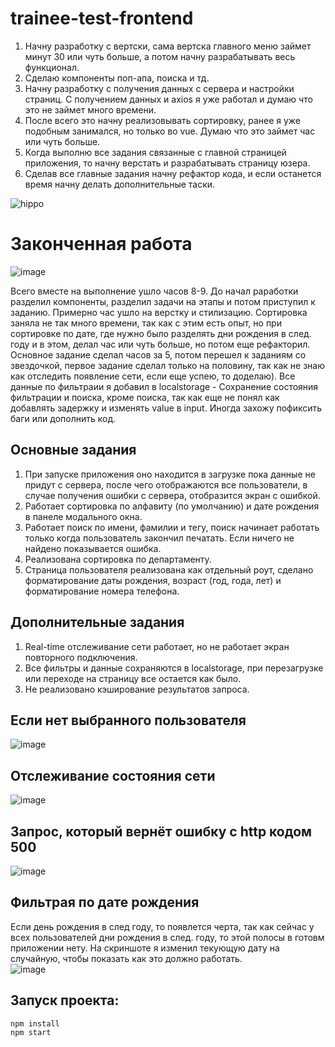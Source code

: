 # trainee-test-frontend
1. Начну разработку с вертски, сама вертска главного меню займет минут 30 или чуть больше, а потом начну разрабатывать весь функционал. <br>
2. Сделаю компоненты поп-апа, поиска и тд. <br>
3. Начну разработку с получения данных с сервера и настройки страниц. С получением данных и axios я уже работал и думаю что это не займет много времени. <br>
4. После всего это начну реализовывать сортировку, ранее я уже подобным занимался, но только во vue. Думаю что это займет час или чуть больше. <br>
5. Когда выполню все задания связанные с главной страницей приложения, то начну верстать и разрабатывать страницу юзера. <br>
6. Сделав все главные задания начну рефактор кода, и если останется время начну делать дополнительные таски. <br>


![hippo](https://psv4.userapi.com/c235131/u214573826/docs/d25/53bf484240e3/appKodeDemo.gif?extra=m21B5R1QkTRc9hg8vd16ePAcbk2yp1jGRR3xUzpj6cHmWGhXCcfWKOY1jdxeb_15N132wIaTklYEt9hGmDFpTGNwtr8C37CdelgUB3KelhNkWby9mZMl6bnFXI22BL2ief4X3wWcsReNTy1jFR_4aO90zxg)

# Законченная работа

![image](https://user-images.githubusercontent.com/105386597/194301290-555c7e26-299e-48f2-8729-432e3ab82c5c.png)

Всего вместе на выполнение ушло часов 8-9. До начал раработки разделил компоненты, разделил задачи на этапы и потом приступил к заданию. Примерно час ушло на верстку и стилизацию. Сортировка заняла не так много времени, так как с этим есть опыт, но при сортировке по дате, где нужно было разделять дни рождения в след. году и в этом, делал час или чуть больше, но потом еще рефакторил. Основное задание сделал часов за 5, потом перешел к заданиям со звездочкой, первое задание сделал только на половину, так как не знаю как отследить появление сети, если еще успею, то доделаю). Все данные по фильтраии я добавил в localstorage - Сохранение состояния фильтрации и поиска, кроме поиска, так как еще не понял как добавлять задержку и изменять value в input. Иногда захожу пофиксить баги или дополнить код.

## Основные задания

1. При запуске приложения оно находится в загрузке пока данные не придут с сервера, после чего отображаются все пользователи, в случае получения ошибки с сервера, отобразится экран с ошибкой. <br>
2. Работает сортировка по алфавиту (по умолчанию) и дате рождения в панеле модального окна. <br>
3. Работает поиск по имени, фамилии и тегу, поиск начинает работать только когда пользователь закончил печатать. Если ничего не найдено показывается ошибка. <br>
4. Реализована сортировка по департаменту. <br>
5. Страница пользователя реализована как отдельный роут, сделано форматирование даты рождения, возраст (год, года, лет) и форматирование номера телефона. <br>

## Дополнительные задания

1. Real-time отслеживание сети работает, но не работает экран повторного подключения.
2. Все фильтры и данные сохраняются в localstorage, при перезагрузке или переходе на страницу все остается как было.
3. Не реализовано кэширование результатов запроса.

## Если нет выбранного пользователя
![image](https://user-images.githubusercontent.com/105386597/194309762-73a98c2b-406f-4aee-890b-cb9d65421918.png)

## Отслеживание состояния сети
![image](https://user-images.githubusercontent.com/105386597/194310293-b956061a-61b4-40ba-9890-3612ae88ef44.png)

## Запрос, который вернёт ошибку с http кодом 500
![image](https://user-images.githubusercontent.com/105386597/194310442-7aa6b386-049a-49d5-a876-53a7b78be1ef.png)

## Фильтрая по дате рождения
Если день рождения в след году, то появлется черта, так как сейчас у всех пользователей дни рождения в след. году, то этой полосы в готовм приложении нету.
На скриншоте я изменил текующую дату на случайную, чтобы показать как это должно работать. <br>
![image](https://user-images.githubusercontent.com/105386597/194573089-657d02c9-f0f4-4af5-93d9-b6ff4c8ffb24.png)

## Запуск проекта:
```
npm install
npm start
```
